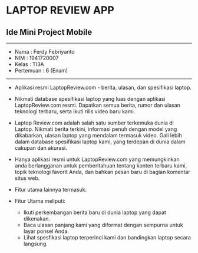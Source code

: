 # LAPTOP REVIEW APP
## Ide Mini Project Mobile 

<hr>

* Nama      : Ferdy Febriyanto
* NIM       : 1941720007
* Kelas     : TI3A
* Pertemuan : 6 (Enam)

<hr>

- Aplikasi resmi LaptopReview.com - berita, ulasan, dan spesifikasi 
laptop.

- Nikmati database spesifikasi laptop yang luas dengan aplikasi
LaptopReview.com resmi. Dapatkan semua berita, rumor dan
ulasan teknologi terbaru, serta ikuti rilis video baru kami.

- Laptop Review.com adalah salah satu sumber terkemuka dunia 
di Laptop. Nikmati berita terkini, informasi penuh dengan model
yang dikabarkan, ulasan laptop yang mendalam termasuk
video. Gali lebih dalam database spesifikasi laptop kami,
yang terdepan di dunia dalam cakupan dan akurasi. 

- Hanya aplikasi resmi untuk LaptopReview.com yang 
memungkinkan anda berlangganan untuk pemberitahuan tentang
konten terbaru kami, topik teknologi favorit Anda, dan bahkan
pesan baru di bagian komentar situs web.

- Fitur utama lainnya termasuk:
- Fitur Utama meliputi:
    - Ikuti perkembangan berita baru di dunia laptop yang dapat dikenakan.
    - Baca ulasan panjang kami yang diformat dengan sempurna untuk layar ponsel Anda.
    - Lihat spesfikasi laptop terperinci kami dan bandingkan laptop secara langsung.


